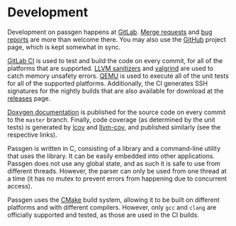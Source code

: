 # Development

Development on passgen happens at [GitLab][gitlab]. [Merge requests][merge-requests] and [bug reports][bug-reports] are more than welcome there. You may also use the [GitHub][github] project page, which is kept somewhat in sync.

[GitLab CI][ci] is used to test and build the code on every commit, for all of the platforms that are supported. [LLVM sanitizers][llvm-sanitizer] and [valgrind][valgrind] are used to catch memory unsafety errors. [QEMU][qemu] is used to execute all of the unit tests for all of the supported platforms. Additionally, the CI generates SSH signatures for the nightly builds that are also available for download at the [releases](releases.md) page.

[Doxygen documentation][doxygen] is published for the source code on every commit to the `master` branch. Finally, code coverage (as determined by the unit tests) is generated by [lcov][coverage-lcov] and [llvm-cov][coverage-llvm-cov], and published similarly (see the respective links).

Passgen is written in C, consisting of a library and a command-line utility that uses the library. It can be easily embedded into other applications. Passgen does not use any global state, and as such it is safe to use from different threads. However, the parser can only be used from one thread at a time (it has no mutex to prevent errors from happening due to concurrent access).

Passgen uses the [CMake][cmake] build system, allowing it to be built on different platforms and with different compilers. However, only `gcc` and `clang` are officially supported and tested, as those are used in the CI builds.

[gitlab]: https://gitlab.com/xfbs/passgen
[github]: https://github.com/xfbs/passgen
[doxygen]: https://passgen.it/docs/
[merge-requests]: https://gitlab.com/xfbs/passgen/-/merge_requests
[bug-reports]: https://gitlab.com/xfbs/passgen/-/issues
[coverage-lcov]: https://passgen.it/coverage/lcov/
[coverage-llvm-cov]: https://passgen.it/coverage/llvm-cov/
[cmake]: https://cmake.org/
[llvm-sanitizer]: https://clang.llvm.org/docs/AddressSanitizer.html
[valgrind]: https://valgrind.org/
[qemu]: https://www.qemu.org/
[ci]: https://gitlab.com/xfbs/passgen/-/pipelines
